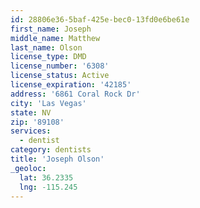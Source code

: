 ```yaml
---
id: 28806e36-5baf-425e-bec0-13fd0e6be61e
first_name: Joseph
middle_name: Matthew
last_name: Olson
license_type: DMD
license_number: '6308'
license_status: Active
license_expiration: '42185'
address: '6861 Coral Rock Dr'
city: 'Las Vegas'
state: NV
zip: '89108'
services:
  - dentist
category: dentists
title: 'Joseph Olson'
_geoloc:
  lat: 36.2335
  lng: -115.245
---
```

